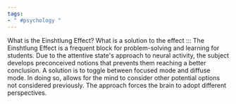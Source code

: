 ```yaml
---
tags:
- " #psychology "
---
```


What is the Einshtlung Effect? What is a solution to the effect ::: The Einshtlung Effect is a frequent block for problem-solving and learning for students. Due to the attentive state's approach to neural activity, the subject develops preconceived notions that prevents them reaching a better conclusion. A solution is to toggle between focused mode and diffuse mode. In doing so, allows for the mind to consider other potential options not considered previously. The approach forces the brain to adopt different perspectives.<!--SR:!2026-10-17,1129,335-->